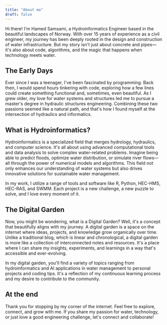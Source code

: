 ```yaml
---
title: "About me"
draft: false
---
```


Hi there! I'm Hamed Samsami, a Hydroinformatics Engineer based in the beautiful landscapes of Norway. With over 15 years of experience as a civil engineer, my journey has been deeply rooted in the design and construction of water infrastructure. But my story isn't just about concrete and pipes—it's also about code, algorithms, and the magic that happens when technology meets water.

## The Early Days

Ever since I was a teenager, I've been fascinated by programming. Back then, I would spend hours tinkering with code, exploring how a few lines could create something functional and, sometimes, even beautiful. As I grew older, my love for water systems and structures led me to pursue a master's degree in hydraulic structures engineering. Combining these two passions seemed like a natural path, and that's how I found myself at the intersection of hydraulics and informatics.

## What is Hydroinformatics?

Hydroinformatics is a specialized field that merges hydrology, hydraulics, and computer science. It's all about using advanced computational tools and data analysis to solve complex water-related problems. Imagine being able to predict floods, optimize water distribution, or simulate river flows—all through the power of numerical models and algorithms. This field not only enhances our understanding of water systems but also drives innovative solutions for sustainable water management.

In my work, I utilize a range of tools and software like R, Python, HEC-HMS, HEC-RAS, and SWMM. Each project is a new challenge, a new puzzle to solve, and I love every moment of it.

## The Digital Garden

Now, you might be wondering, what is a Digital Garden? Well, it's a concept that beautifully aligns with my journey. A digital garden is a space on the internet where ideas, projects, and knowledge grow organically over time. Unlike a traditional blog, which is linear and chronological, a digital garden is more like a collection of interconnected notes and resources. It's a place where I can share my insights, experiments, and learnings in a way that's accessible and ever-evolving.

In my digital garden, you'll find a variety of topics ranging from hydroinformatics and AI applications in water management to personal projects and coding tips. It's a reflection of my continuous learning process and my desire to contribute to the community.

## At the end

Thank you for stopping by my corner of the internet. Feel free to explore, connect, and grow with me. If you share my passion for water, technology, or just love a good engineering challenge, let's connect and collaborate!

